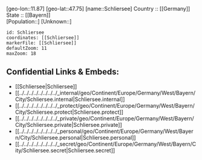 ﻿---
location: [47.75,11.87] 
mapzoom: [7,12] 
mapmarker: city 
type: City
tags:
- geo/City


SpocWebEntityId: 34036
isDeleted: false
confidential: public

---
[geo-lon::11.87] 
[geo-lat::47.75] 
[name::Schliersee] 
Country :: [[Germany]]  
State :: [[Bayern]]  
[Population::] 
[Unknown::] 


```leaflet
id: Schliersee
coordinates: [[Schliersee]] 
markerFile: [[Schliersee]] 
defaultZoom: 11 
maxZoom: 18
```


## Confidential Links & Embeds: 
- [[Schliersee|Schliersee]]  
- [[../../../../../../../../_internal/geo/Continent/Europe/Germany/West/Bayern/City/Schliersee.internal|Schliersee.internal]] 
- [[../../../../../../../../_protect/geo/Continent/Europe/Germany/West/Bayern/City/Schliersee.protect|Schliersee.protect]] 
- [[../../../../../../../../_private/geo/Continent/Europe/Germany/West/Bayern/City/Schliersee.private|Schliersee.private]] 
- [[../../../../../../../../_personal/geo/Continent/Europe/Germany/West/Bayern/City/Schliersee.personal|Schliersee.personal]] 
- [[../../../../../../../../_secret/geo/Continent/Europe/Germany/West/Bayern/City/Schliersee.secret|Schliersee.secret]] 
